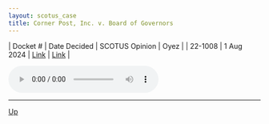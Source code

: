 ```yaml
---
layout: scotus_case
title: Corner Post, Inc. v. Board of Governors
---
```


| Docket # | Date Decided | SCOTUS Opinion | Oyez |
| 22-1008 | 1 Aug 2024 | [Link](https://www.supremecourt.gov/opinions/23pdf/603us1r59_4fci.pdf) | [Link](https://www.oyez.org/cases/2023/22-1008) |

<audio controls>
   <source src='./resources/22-1008.mp3' type='audio/mpeg'>
</audio>

<object data='./resources/22-1008.pdf' type='application/pdf'></object>

---

[Up](./README.md)